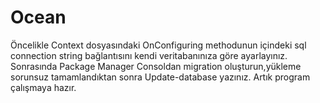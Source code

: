 # Ocean
Öncelikle Context dosyasındaki OnConfiguring methodunun içindeki sql connection string bağlantısını kendi veritabanınıza göre ayarlayınız.
Sonrasında Package Manager Consoldan migration oluşturun,yükleme sorunsuz tamamlandıktan sonra Update-database yazınız.
Artık program çalışmaya hazır.
